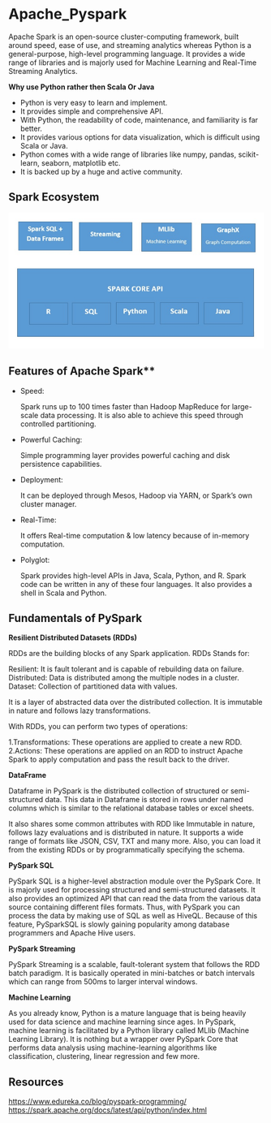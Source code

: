 # Apache_Pyspark

<p>Apache Spark is an open-source cluster-computing framework, built around speed, ease of use, and streaming analytics whereas Python is a general-purpose, high-level programming language. It provides a wide range of libraries and is majorly used for Machine Learning and Real-Time Streaming Analytics.</p>

**Why use Python rather then Scala Or Java**

* Python is very easy to learn and implement.
* It provides simple and comprehensive API.
* With Python, the readability of code, maintenance, and familiarity is far better.
* It provides various options for data visualization, which is difficult using Scala or Java.
* Python comes with a wide range of libraries like numpy, pandas, scikit-learn, seaborn, matplotlib etc.
* It is backed up by a huge and active community.
## Spark Ecosystem


<p align=center>


  <img  src='./Images/Spark.jpg'  alt='Spark Ecosystem'/>



</p>


## Features of Apache Spark**

* Speed:

     Spark runs up to 100 times faster than Hadoop MapReduce for large-scale data processing. It is also able to achieve this speed through controlled partitioning.
      
* Powerful Caching:

     Simple programming layer provides powerful caching and disk persistence capabilities.
    
* Deployment:

     It can be deployed through Mesos, Hadoop via YARN, or Spark’s own cluster manager.
      
* Real-Time:

     It offers Real-time computation & low latency because of in-memory computation.
      
 * Polyglot:
 
     Spark provides high-level APIs in Java, Scala, Python, and R. Spark code can be written in any of these four languages. It also provides a shell in Scala and Python.
      
      
## Fundamentals of PySpark

**Resilient Distributed Datasets (RDDs)**

RDDs are the building blocks of any Spark application. RDDs Stands for:

Resilient: It is fault tolerant and is capable of rebuilding data on failure.
Distributed: Data is distributed among the multiple nodes in a cluster.
Dataset: Collection of partitioned data with values.

It is a layer of abstracted data over the distributed collection. It is immutable in nature and follows lazy transformations. 

With RDDs, you can perform two types of operations:

1.Transformations: These operations are applied to create a new RDD.
2.Actions: These operations are applied on an RDD to instruct Apache Spark to apply computation and pass the result back to the driver.

**DataFrame**

Dataframe in PySpark is the distributed collection of structured or semi-structured data. This data in Dataframe is stored in rows under named columns which is similar to the relational database tables or excel sheets. 

It also shares some common attributes with RDD like Immutable in nature, follows lazy evaluations and is distributed in nature. It supports a wide range of formats like JSON, CSV, TXT and many more. Also, you can load it from the existing RDDs or by programmatically specifying the schema. 

**PySpark SQL**

PySpark SQL is a higher-level abstraction module over the PySpark Core. It is majorly used for processing structured and semi-structured datasets. It also provides an optimized API that can read the data from the various data source containing different files formats. Thus, with PySpark you can process the data by making use of SQL as well as HiveQL. Because of this feature, PySparkSQL is slowly gaining popularity among database programmers and Apache Hive users.

**PySpark Streaming**

PySpark Streaming is a scalable, fault-tolerant system that follows the RDD batch paradigm. It is basically operated in mini-batches or batch intervals which can range from 500ms to larger interval windows.

**Machine Learning**

<p>As you already know, Python is a mature language that is being heavily used for data science and machine learning since ages. In PySpark, machine learning is facilitated by a Python library called MLlib (Machine Learning Library). It is nothing but a wrapper over PySpark Core that performs data analysis using machine-learning algorithms like classification, clustering, linear regression and few more. </p>

## Resources

https://www.edureka.co/blog/pyspark-programming/
https://spark.apache.org/docs/latest/api/python/index.html

